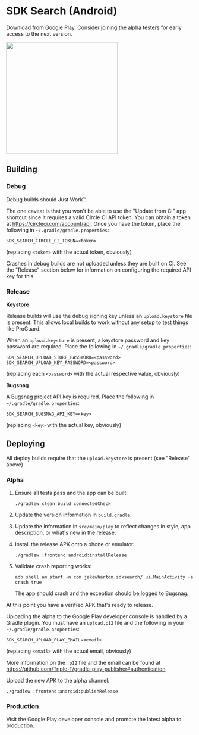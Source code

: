 SDK Search (Android)
====================

Download from [Google Play](https://play.google.com/store/apps/details?id=com.jakewharton.sdksearch).
Consider joining the [alpha testers](https://play.google.com/apps/testing/com.jakewharton.sdksearch)
for early access to the next version.

<img src="src/main/play/en-US/listing/phoneScreenshots/1.png" height="300"/>


Building
--------

### Debug

Debug builds should Just Work™.

The one caveat is that you won't be able to use the "Update from CI" app shortcut since it requires
a valid Circle CI API token. You can obtain a token at https://circleci.com/account/api. Once you
have the token, place the following in `~/.gradle/gradle.properties`:
```
SDK_SEARCH_CIRCLE_CI_TOKEN=<token>
```
(replacing `<token>` with the actual token, obviously)

Crashes in debug builds are not uploaded unless they are built on CI. See the "Release" section
below for information on configuring the required API key for this.


### Release

**Keystore**

Release builds will use the debug signing key unless an `upload.keystore` file is present. This
allows local builds to work without any setup to test things like ProGuard.

When an `upload.keystore` is present, a keystore password and key password are required. Place the
following in `~/.gradle/gradle.properties`:

```
SDK_SEARCH_UPLOAD_STORE_PASSWORD=<password>
SDK_SEARCH_UPLOAD_KEY_PASSWORD=<password>
```
(replacing each `<password>` with the actual respective value, obviously)

**Bugsnag**

A Bugsnag project API key is required. Place the following in `~/.gradle/gradle.properties`:
```
SDK_SEARCH_BUGSNAG_API_KEY=<key>
```
(replacing `<key>` with the actual key, obviously)


Deploying
---------

All deploy builds require that the `upload.keystore` is present (see "Release" above)

### Alpha

 1. Ensure all tests pass and the app can be built:
 
        ./gradlew clean build connectedCheck

 2. Update the version information in `build.gradle`.
 
 3. Update the information in `src/main/play` to reflect changes in style, app description, or
    what's new in the release.

 4. Install the release APK onto a phone or emulator.

        ./gradlew :frontend:android:installRelease
 
 5. Validate crash reporting works:
 
        adb shell am start -n com.jakewharton.sdksearch/.ui.MainActivity -e crash true
    
    The app should crash and the exception should be logged to Bugsnag.

At this point you have a verified APK that's ready to release.

Uploading the alpha to the Google Play developer console is handled by a Gradle plugin. You must
have an `upload.p12` file and the following in your `~/.gradle/gradle.properties`:

```
SDK_SEARCH_UPLOAD_PLAY_EMAIL=<email>
```
(replacing `<email>` with the actual email, obviously)

More information on the `.p12` file and the email can be found at
https://github.com/Triple-T/gradle-play-publisher#authentication

Upload the new APK to the alpha channel:

    ./gradlew :frontend:android:publishRelease




### Production

Visit the Google Play developer console and promote the latest alpha to production.
